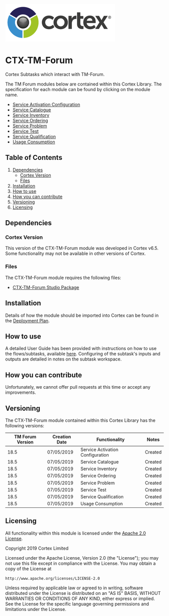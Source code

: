 <a href="https://www.cortex-ia.com/" target="_blank"><img src="https://github.com/CortexIATest/CTXImages/blob/master/Cortex-350-120.png" alt="Welcome to Cortex!" width="350" height="120" border="0"></a>

# CTX-TM-Forum
Cortex Subtasks which interact with TM-Forum.

The TM Forum modules below are contained within this Cortex Library. The specification for each module can be found by clicking on the module name.
* [Service Activation Configuration](https://github.com/CortexIATest/CTX-TM-Forum/blob/master/TM%20Forum%20Documentation/TMF640%20Service%20Activation%20and%20Configuration%20API%20REST%20Specification.pdf)
* [Service Catalogue](https://github.com/CortexIATest/CTX-TM-Forum/blob/master/TM%20Forum%20Documentation/TMF633%20Service%20Catalog%20Management%20API%20REST%20Specification.pdf)
* [Service Inventory](https://github.com/CortexIATest/CTX-TM-Forum/blob/master/TM%20Forum%20Documentation/TMF638%20Service%20Inventory%20API%20REST%20Specification.pdf)
* [Service Ordering](https://github.com/CortexIATest/CTX-TM-Forum/blob/master/TM%20Forum%20Documentation/TMF641%20Service%20Ordering%20API%20REST%20Specification.pdf)
* [Service Problem](https://github.com/CortexIATest/CTX-TM-Forum/blob/master/TM%20Forum%20Documentation/TMF656%20Service%20Problem%20Management%20API%20REST%20Specification.pdf)
* [Service Test](https://github.com/CortexIATest/CTX-TM-Forum/blob/master/TM%20Forum%20Documentation/TMF653%20Service%20Test%20Management%20API%20REST%20Specification.pdf)
* [Service Qualification](https://github.com/CortexIATest/CTX-TM-Forum/blob/master/TM%20Forum%20Documentation/TMF645%20Service%20Qualification%20Management%20API%20REST%20Specification.pdf)
* [Usage Consumption](https://github.com/CortexIATest/CTX-TM-Forum/blob/master/TM%20Forum%20Documentation/TMF677%20Usage%20Consumption%20API%20REST%20Specification.pdf)

## Table of Contents
1) [Dependencies](#dependencies)
    * [Cortex Version](#cortex-version)
    * [Files](#files)
1) [Installation](#installation)
1) [How to use](#how-to-use)
1) [How you can contribute](#how-you-can-contribute)
1) [Versioning](#versioning)
1) [Licensing](#licensing)

## Dependencies
### Cortex Version
This version of the CTX-TM-Forum module was developed in Cortex v6.5. Some functionality may not be available in other versions of Cortex.

### Files
The CTX-TM-Forum module requires the following files:
* [CTX-TM-Forum Studio Package](https://github.com/CortexIATest/CTX-TM-Forum/releases/download/v1.0/CTX-TM-Forum.studiopkg)

## Installation
Details of how the module should be imported into Cortex can be found in the [Deployment Plan](https://github.com/CortexIATest/CTX-TM-Forum/blob/master/CTX-TM-Forum%20-%20Deployment%20Plan.pdf).

## How to use
A detailed User Guide has been provided with instructions on how to use the flows/subtasks, available [here](https://github.com/CortexIATest/CTX-TM-Forum/blob/master/CTX-TM-Forum%20-%20User%20Guide.pdf). Configuring of the subtask's inputs and outputs are detailed in notes on the subtask workspace.

## How you can contribute
Unfortunately, we cannot offer pull requests at this time or accept any improvements.

## Versioning
The CTX-TM-Forum module contained within this Cortex Library has the following versions:

TM Forum Version | Creation Date | Functionality | Notes
------------- | ----------- | ----------- | -----------
18.5 | 07/05/2019 | Service Activation Configuration | Created
18.5 | 07/05/2019 | Service Catalogue | Created
18.5 | 07/05/2019 | Service Inventory | Created
18.5 | 07/05/2019 | Service Ordering | Created
18.5 | 07/05/2019 | Service Problem | Created
18.5 | 07/05/2019 | Service Test | Created
18.5 | 07/05/2019 | Service Qualification | Created
18.5 | 07/05/2019 | Usage Consumption | Created

## Licensing
All functionality within this module is licensed under the [Apache 2.0 License](https://www.apache.org/licenses/LICENSE-2.0).

Copyright 2019 Cortex Limited

Licensed under the Apache License, Version 2.0 (the "License");
you may not use this file except in compliance with the License.
You may obtain a copy of the License at

    http://www.apache.org/licenses/LICENSE-2.0

Unless required by applicable law or agreed to in writing, software
distributed under the License is distributed on an "AS IS" BASIS,
WITHOUT WARRANTIES OR CONDITIONS OF ANY KIND, either express or implied.
See the License for the specific language governing permissions and
limitations under the License.
